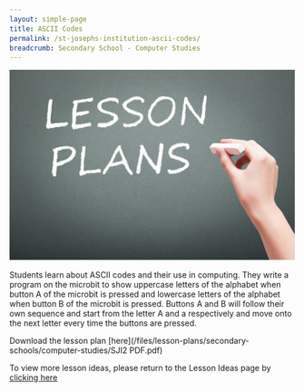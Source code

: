 ```yaml
---
layout: simple-page
title: ASCII Codes
permalink: /st-josephs-institution-ascii-codes/
breadcrumb: Secondary School - Computer Studies
---
```


![anything](/images/in-schools/digital-maker/lesson-plans/generic-lesson-plan.jpg)

Students learn about ASCII codes and their use in computing. They write a program on the microbit to show uppercase letters of the alphabet when button A of the microbit is pressed and lowercase letters of the alphabet when button B of the microbit is pressed. Buttons A and B will follow their own sequence and start from the letter A and a respectively and move onto the next letter every time the buttons are pressed. 

Download the lesson plan [here](/files/lesson-plans/secondary-schools/computer-studies/SJI2 PDF.pdf)

To view more lesson ideas, please return to the Lesson Ideas page by [clicking here](/in-schools/digital-maker/lesson-ideas-secondary/)
